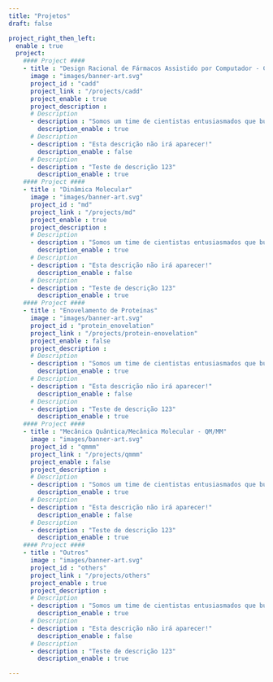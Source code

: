 ```yaml
---
title: "Projetos"
draft: false

project_right_then_left:
  enable : true
  project:
    #### Project ####
    - title : "Design Racional de Fármacos Assistido por Computador - CADD"
      image : "images/banner-art.svg"
      project_id : "cadd"
      project_link : "/projects/cadd"
      project_enable : true
      project_description :
      # Description
      - description : "Somos um time de cientistas entusiasmados que buscam melhor entender fenômenos moleculares"
        description_enable : true
      # Description
      - description : "Esta descrição não irá aparecer!"
        description_enable : false
      # Description
      - description : "Teste de descrição 123"
        description_enable : true
    #### Project ####
    - title : "Dinâmica Molecular"
      image : "images/banner-art.svg"
      project_id : "md"
      project_link : "/projects/md"
      project_enable : true 
      project_description :
      # Description
      - description : "Somos um time de cientistas entusiasmados que buscam melhor entender fenômenos moleculares"
        description_enable : true
      # Description
      - description : "Esta descrição não irá aparecer!"
        description_enable : false
      # Description
      - description : "Teste de descrição 123"
        description_enable : true
    #### Project ####
    - title : "Enovelamento de Proteínas"
      image : "images/banner-art.svg"
      project_id : "protein_enovelation"
      project_link : "/projects/protein-enovelation"
      project_enable : false
      project_description :
      # Description
      - description : "Somos um time de cientistas entusiasmados que buscam melhor entender fenômenos moleculares"
        description_enable : true
      # Description
      - description : "Esta descrição não irá aparecer!"
        description_enable : false
      # Description
      - description : "Teste de descrição 123"
        description_enable : true
    #### Project ####
    - title : "Mecânica Quântica/Mecânica Molecular - QM/MM"
      image : "images/banner-art.svg"
      project_id : "qmmm"
      project_link : "/projects/qmmm"
      project_enable : false
      project_description :
      # Description
      - description : "Somos um time de cientistas entusiasmados que buscam melhor entender fenômenos moleculares"
        description_enable : true
      # Description
      - description : "Esta descrição não irá aparecer!"
        description_enable : false
      # Description
      - description : "Teste de descrição 123"
        description_enable : true
    #### Project ####
    - title : "Outros"
      image : "images/banner-art.svg"
      project_id : "others"
      project_link : "/projects/others"
      project_enable : true
      project_description :
      # Description
      - description : "Somos um time de cientistas entusiasmados que buscam melhor entender fenômenos moleculares"
        description_enable : true
      # Description
      - description : "Esta descrição não irá aparecer!"
        description_enable : false
      # Description
      - description : "Teste de descrição 123"
        description_enable : true

---
```


